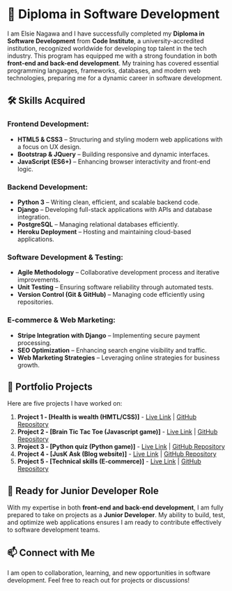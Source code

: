 # 🚀 Diploma in Software Development

I am Elsie Nagawa and I have successfully completed my **Diploma in Software Development** from **Code Institute**, a university-accredited institution, recognized worldwide for developing top talent in the tech industry. This program has equipped me with a strong foundation in both **front-end and back-end development**. My training has covered essential programming languages, frameworks, databases, and modern web technologies, preparing me for a dynamic career in software development.

## 🛠 Skills Acquired

### **Frontend Development:**
- **HTML5 & CSS3** – Structuring and styling modern web applications with a focus on UX design.
- **Bootstrap & JQuery** – Building responsive and dynamic interfaces.
- **JavaScript (ES6+)** – Enhancing browser interactivity and front-end logic.

### **Backend Development:**
- **Python 3** – Writing clean, efficient, and scalable backend code.
- **Django** – Developing full-stack applications with APIs and database integration.
- **PostgreSQL** – Managing relational databases efficiently.
- **Heroku Deployment** – Hosting and maintaining cloud-based applications.

### **Software Development & Testing:**
- **Agile Methodology** – Collaborative development process and iterative improvements.
- **Unit Testing** – Ensuring software reliability through automated tests.
- **Version Control (Git & GitHub)** – Managing code efficiently using repositories.

### **E-commerce & Web Marketing:**
- **Stripe Integration with Django** – Implementing secure payment processing.
- **SEO Optimization** – Enhancing search engine visibility and traffic.
- **Web Marketing Strategies** – Leveraging online strategies for business growth.

## 📂 Portfolio Projects

Here are five projects I have worked on:

1. **Project 1 - [Health is wealth (HMTL/CSS)]** - [Live Link](https://ein-1.github.io/health-is-wealth/) | [GitHub Repository](https://github.com/EIN-1/health-is-wealth)
2. **Project 2 - [Brain Tic Tac Toe (Javascript game)]** - [Live Link](https://ein-1.github.io/Brain-Tic-Tac-Toe/) | [GitHub Repository](https://github.com/EIN-1/Brain-Tic-Tac-Toe)
3. **Project 3 - [Python quiz (Python game)]** - [Live Link](https://python-quiz-da8ccddf3267.herokuapp.com/) | [GitHub Repository](https://github.com/EIN-1/p3-quiz-game)
4. **Project 4 - [JusK Ask (Blog website)]** - [Live Link](https://just-ask-b3c36fe12bcc.herokuapp.com/) | [GitHub Repository](https://github.com/EIN-1/justask)
5. **Project 5 - [Technical skills (E-commerce)]** - [Live Link](https://technical-skills-12c3cb7561cc.herokuapp.com/) | [GitHub Repository](https://github.com/EIN-1/Technical-skills)

## 🎯 Ready for Junior Developer Role

With my expertise in both **front-end and back-end development**, I am fully prepared to take on projects as a **Junior Developer**. My ability to build, test, and optimize web applications ensures I am ready to contribute effectively to software development teams.

## 📫 Connect with Me

I am open to collaboration, learning, and new opportunities in software development. Feel free to reach out for projects or discussions!

